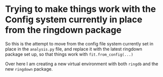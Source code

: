 # Trying to make things work with the Config system currently in place from the ringdown package

So this is the attempt to move from the config file system currently set in place in the `analysis.py` file, and replace it with the latest ringdown package set up, so that things work with `fit.from_config(...)`

Over here I am creating a new virtual environment with both `ringdb` and the new `ringdown` package. 